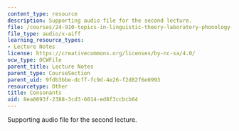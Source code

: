 ```yaml
---
content_type: resource
description: Supporting audio file for the second lecture.
file: /courses/24-910-topics-in-linguistic-theory-laboratory-phonology-spring-2007/8ea0693f23883cd36014ed8f3ccbcb64_consonants1.aiff
file_type: audio/x-aiff
learning_resource_types:
- Lecture Notes
license: https://creativecommons.org/licenses/by-nc-sa/4.0/
ocw_type: OCWFile
parent_title: Lecture Notes
parent_type: CourseSection
parent_uid: 9fdb3bbe-dcff-fc9d-4e26-f2d82f6e0993
resourcetype: Other
title: Consonants
uid: 8ea0693f-2388-3cd3-6014-ed8f3ccbcb64
---
```

Supporting audio file for the second lecture.